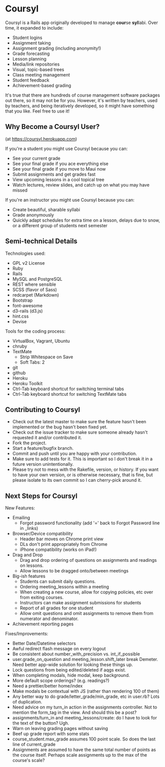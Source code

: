 Coursyl
=======

Coursyl is a Rails app originally developed to manage <b>cour</b>se <b>syl</b>labi.  Over time, it expanded to include:

* Student logins
* Assignment taking
* Assignment grading (including anonymity!)
* Grade forecasting
* Lesson planning
* Media/link repositories
* Visual, topic-based trees
* Class meeting management
* Student feedback
* Achievement-based grading

It's true that there are hundreds of course management software packages out there, so it may not be for you.  However, it's written by teachers, used by teachers, and being iteratively developed, so it might have something that you like.  Feel free to use it!

Why Become a Coursyl User?
-------

(at https://coursyl.herokuapp.com)

If you're a student you might use Coursyl because you can:

* See your current grade
* See your final grade if you ace everything else
* See your final grade if you move to Maui now
* Submit assignments and get grades fast
* View upcoming lessons in a cool topical tree
* Watch lectures, review slides, and catch up on what you may have missed

If you're an instructor you might use Coursyl because you can:

* Create beautiful, sharable syllabi
* Grade anonymously
* Quickly adapt schedules for extra time on a lesson, delays due to snow, or a different group of students next semester

Semi-technical Details
-------

Technologies used:

* GPL v2 License
* Ruby
* Rails
* MySQL and PostgreSQL
* REST where sensible
* SCSS (flavor of Sass)
* redcarpet (Markdown)
* Bootstrap
* font-awesome
* d3-rails (d3.js)
* hint.css
* Devise

Tools for the coding process:

* VirtualBox, Vagrant, Ubuntu
* chruby
* TextMate
	* Strip Whitespace on Save
	* Soft Tabs: 2
* git
* github
* Heroku
* Heroku Toolkit
* Ctrl-Tab keyboard shortcut for switching terminal tabs
* Ctrl-Tab keyboard shortcut for switching TextMate tabs

Contributing to Coursyl
-------

* Check out the latest master to make sure the feature hasn't been implemented or the bug hasn't been fixed yet.
* Check out the issue tracker to make sure someone already hasn't requested it and/or contributed it.
* Fork the project.
* Start a feature/bugfix branch.
* Commit and push until you are happy with your contribution.
* Make sure to add tests for it. This is important so I don't break it in a future version unintentionally.
* Please try not to mess with the Rakefile, version, or history. If you want to have your own version, or is otherwise necessary, that is fine, but please isolate to its own commit so I can cherry-pick around it.

Next Steps for Coursyl
-------

New Features:

* Emailing
  * Forgot password functionality (add '=' back to Forgot Password line in _links)
* Browser/Device compatibility
  * Header bar moves on Chrome print view
  * DLs don't print appropriately from Chrome
  * iPhone compatibility (works on iPad!)
* Drag and Drop
  * Drag and drop ordering of questions on assignments and readings on lessons.
  * Allow lessons to be dragged onto/between meetings
* Big-ish features
  * Students can submit daily questions.
  * Ordering meeting_lessons within a meeting
  * When creating a new course, allow for copying policies, etc over from exiting courses.
  * Instructors can make assignment submissions for students
  * Report of all grades for one student
  * Allow omit questions and omit assignments to remove them from numerator and denominator.
* Achievement reporting pages

Fixes/Improvements:

* Better Date/Datetime selectors
* Awful redirect flash message on every logout
* Be consistent about number_with_precision vs. int_if_possible
* user.grade_on_question and meeting_lesson.shift_later break Demeter.  Need better app-wide solution for looking these things up.
* Lock questions from being edited/deleted if aqgs exist.
* When completing modals, hide modal, keep background.
* More default scope orderings?  (e.g. readings?)
* Need a prettier/better home/index
* Make modals be contextual with JS (rather than rendering 100 of them)
* Any better way to do grade/letter_grade/min_grade, etc in user.rb?  Lots of duplication.
* Need advice on my turn_in action in the assignments controller. Not to mention the form_tag in the view. And should this be a post?
* assignments/turn_in and meeting_lessons/create: do I have to look for the text of the button?  Ugh.
* Warn on leaving grading pages without saving
* Beef up grade report with some stats
* course_student.max_grade assumes 100 point scale.  So does the last line of current_grade
* Assignments are assumed to have the same total number of points as the course itself.  Perhaps scale assignments up to the max of the course's scale?